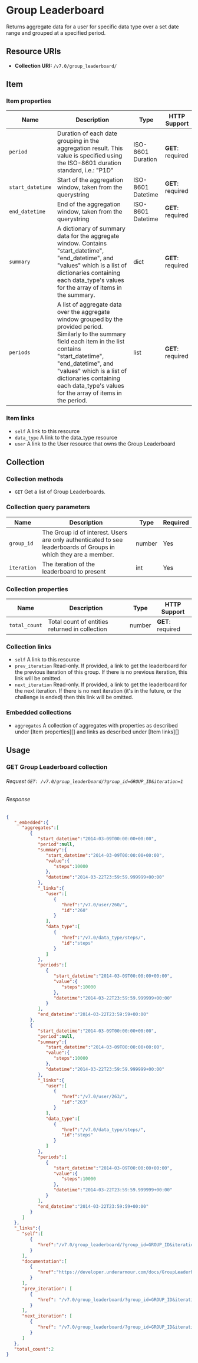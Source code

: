 # Group Leaderboard

Returns aggregate data for a user for specific data type over a set date range
and grouped at a specified period.

## Resource URIs

* **Collection URI:** `/v7.0/group_leaderboard/`

## Item

### Item properties

| Name             | Description                                                                                                                                                                                                                                                                                              | Type              | HTTP Support      |
| ---              | ---                                                                                                                                                                                                                                                                                                      | ---               | ---               |
| `period`         | Duration of each date grouping in the aggregation result. This value is specified using the ISO-8601 duration standard, i.e.: "P1D"                                                                                                                                                                      | ISO-8601 Duration | **GET**: required |
| `start_datetime` | Start of the aggregation window, taken from the querystring                                                                                                                                                                                                                                              | ISO-8601 Datetime | **GET**: required |
| `end_datetime`   | End of the aggregation window, taken from the querystring                                                                                                                                                                                                                                                | ISO-8601 Datetime | **GET**: required |
| `summary`        | A dictionary of summary data for the aggregate window. Contains "start_datetime", "end_datetime", and "values" which is a list of dictionaries containing each data_type's values for the array of items in the summary.                                                                                 | dict              | **GET**: required |
| `periods`        | A list of aggregate data over the aggregate window grouped by the provided period. Similarly to the summary field each item in the list contains "start_datetime", "end_datetime", and "values" which is a list of dictionaries containing each data_type's values for the array of items in the period. | list              | **GET**: required |

### Item links

* `self` A link to this resource
* `data_type` A link to the data_type resource
* `user` A link to the User resource that owns the Group Leaderboard

## Collection

### Collection methods

* `GET` Get a list of Group Leaderboards.

### Collection query parameters

| Name        | Description                                                                                                      | Type   | Required |
| ---         | ---                                                                                                              | ---    | ---      |
| `group_id`  | The Group id of interest. Users are only authenticated to see leaderboards of Groups in which they are a member. | number | Yes      |
| `iteration` | The iteration of the leaderboard to present                                                                      | int    | Yes      |

### Collection properties

| Name          | Description                                    | Type   | HTTP Support      |
| ---           | ---                                            | ---    | ---               |
| `total_count` | Total count of entities returned in collection | number | **GET**: required |

### Collection links

* `self` A link to this resource
* `prev_iteration` Read-only. If provided, a link to get the leaderboard for the
  previous iteration of this group. If there is no previous iteration, this link
  will be omitted.
* `next_iteration` Read-only. If provided, a link to get the leaderboard for the
  next iteration. If there is no next iteration (it's in the future, or the
  challenge is ended) then this link will be omitted.

### Embedded collections

* `aggregates` A collection of aggregates with properties as described under
  [Item properties][] and links as described under [Item links][]

## Usage

### GET Group Leaderboard collection

###### Request `GET: /v7.0/group_leaderboard/?group_id=GROUP_ID&iteration=1`

###### Response

```json
{
   "_embedded":{
      "aggregates":[
         {
            "start_datetime":"2014-03-09T00:00:00+00:00",
            "period":null,
            "summary":{
               "start_datetime":"2014-03-09T00:00:00+00:00",
               "value":{
                  "steps":10000
               },
               "datetime":"2014-03-22T23:59:59.999999+00:00"
            },
            "_links":{
               "user":[
                  {
                     "href":"/v7.0/user/260/",
                     "id":"260"
                  }
               ],
               "data_type":[
                  {
                     "href":"/v7.0/data_type/steps/",
                     "id":"steps"
                  }
               ]
            },
            "periods":[
               {
                  "start_datetime":"2014-03-09T00:00:00+00:00",
                  "value":{
                     "steps":10000
                  },
                  "datetime":"2014-03-22T23:59:59.999999+00:00"
               }
            ],
            "end_datetime":"2014-03-22T23:59:59+00:00"
         },
         {
            "start_datetime":"2014-03-09T00:00:00+00:00",
            "period":null,
            "summary":{
               "start_datetime":"2014-03-09T00:00:00+00:00",
               "value":{
                  "steps":10000
               },
               "datetime":"2014-03-22T23:59:59.999999+00:00"
            },
            "_links":{
               "user":[
                  {
                     "href":"/v7.0/user/263/",
                     "id":"263"
                  }
               ],
               "data_type":[
                  {
                     "href":"/v7.0/data_type/steps/",
                     "id":"steps"
                  }
               ]
            },
            "periods":[
               {
                  "start_datetime":"2014-03-09T00:00:00+00:00",
                  "value":{
                     "steps":10000
                  },
                  "datetime":"2014-03-22T23:59:59.999999+00:00"
               }
            ],
            "end_datetime":"2014-03-22T23:59:59+00:00"
         }
      ]
   },
   "_links":{
      "self":[
         {
            "href":"/v7.0/group_leaderboard/?group_id=GROUP_ID&iteration=1"
         }
      ],
      "documentation":[
         {
            "href":"https://developer.underarmour.com/docs/GroupLeaderboard"
         }
      ],
      "prev_iteration": [
         {
            "href": "/v7.0/group_leaderboard/?group_id=GROUP_ID&iteration=0"
         }
      ],
      "next_iteration": [
         {
            "href": "/v7.0/group_leaderboard/?group_id=GROUP_ID&iteration=2"
         }
      ]
   },
   "total_count":2
}
```
